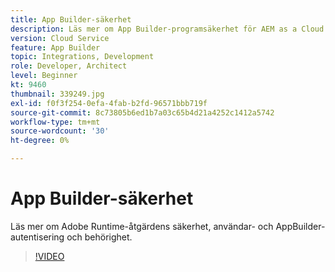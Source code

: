```yaml
---
title: App Builder-säkerhet
description: Läs mer om App Builder-programsäkerhet för AEM as a Cloud Service.
version: Cloud Service
feature: App Builder
topic: Integrations, Development
role: Developer, Architect
level: Beginner
kt: 9460
thumbnail: 339249.jpg
exl-id: f0f3f254-0efa-4fab-b2fd-96571bbb719f
source-git-commit: 8c73805b6ed1b7a03c65b4d21a4252c1412a5742
workflow-type: tm+mt
source-wordcount: '30'
ht-degree: 0%

---
```


# App Builder-säkerhet

Läs mer om Adobe Runtime-åtgärdens säkerhet, användar- och AppBuilder-autentisering och behörighet.

>[!VIDEO](https://video.tv.adobe.com/v/339249/?quality=12&learn=on)

